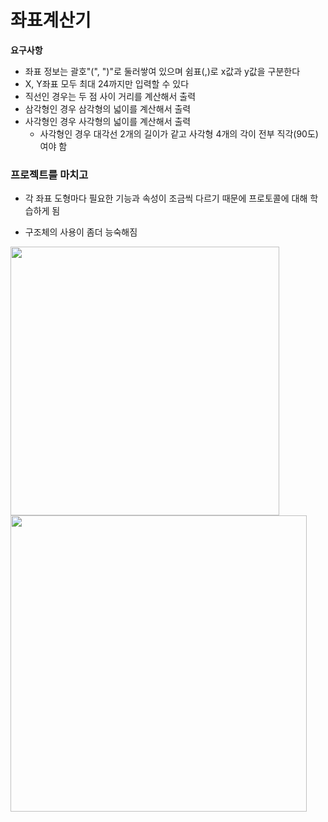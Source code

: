 # 좌표계산기

**요구사항**

- 좌표 정보는 괄호"(", ")"로 둘러쌓여 있으며 쉼표(,)로 x값과 y값을 구분한다
- X, Y좌표 모두 최대 24까지만 입력할 수 있다
- 직선인 경우는 두 점 사이 거리를 계산해서 출력
- 삼각형인 경우 삼각형의 넓이를 계산해서 출력
- 사각형인 경우 사각형의 넓이를 계산해서 출력
  - 사각형인 경우 대각선 2개의 길이가 같고 사각형 4개의 각이 전부 직각(90도)여야 함

### **프로젝트를 마치고**

- 각 좌표 도형마다 필요한 기능과 속성이 조금씩 다르기 때문에 프로토콜에 대해 학습하게 됨

- 구조체의 사용이 좀더 능숙해짐

<img width="430" src="https://user-images.githubusercontent.com/31604976/71470430-70c80a80-280f-11ea-9659-4555ce8c3821.png">
<img width="474" src="https://user-images.githubusercontent.com/31604976/71470473-93f2ba00-280f-11ea-9074-bddd9756a539.png">